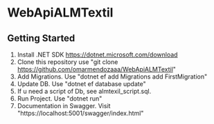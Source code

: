 # WebApiALMTextil
## Getting Started
1. Install .NET SDK https://dotnet.microsoft.com/download
2. Clone this repository use "git clone https://github.com/omarmendozaaa/WebApiALMTextil" 
3. Add Migrations. Use "dotnet ef add Migrations add FirstMigration" 
4. Update DB. Use "dotnet ef database update"
5. If u need a script of Db, see almtexil_script.sql.
6. Run Project. Use "dotnet run"
7. Documentation in Swagger. Visit "https://localhost:5001/swagger/index.html"
